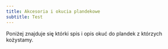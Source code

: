 ```yaml
---
title: Akcesoria i okucia plandekowe
subtitle: Test
---
```


Poniżej znajduje się którki spis i opis okuć do plandek z którzych kożystamy.